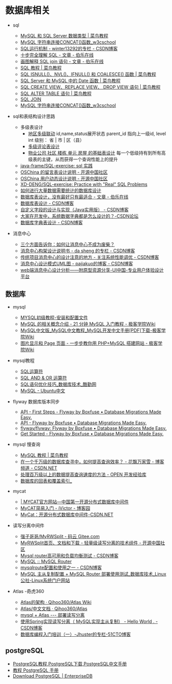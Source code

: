 # 数据库相关

* sql
   * <A HREF="http://www.runoob.com/sql/sql-datatypes.html">MySQL 和 SQL Server 数据类型 | 菜鸟教程</A>
   * <A HREF="https://www.w3cschool.cn/mysql/5nab1ptx.html">MySQL 字符串连接CONCAT()函数_w3cschool</A>
   * <A HREF="http://blog.csdn.net/winter13292/article/details/18138561">SQL运行机制 - winter13292的专栏 - CSDN博客</A>
   * <A HREF="http://blog.jobbole.com/55086/">十步完全理解 SQL - 文章 - 伯乐在线</A>
   * <A HREF="http://blog.jobbole.com/40443/">画图解释 SQL join 语句 - 文章 - 伯乐在线</A>
   * <A HREF="http://www.runoob.com/sql/sql-tutorial.html">SQL 教程 | 菜鸟教程</A>
   * <A HREF="http://www.runoob.com/sql/sql-isnull.html">SQL ISNULL()、NVL()、IFNULL() 和 COALESCE() 函数 | 菜鸟教程</A>
   * <A HREF="http://www.runoob.com/sql/sql-dates.html">SQL Server 和 MySQL 中的 Date 函数 | 菜鸟教程</A>
   * <A HREF="http://www.runoob.com/sql/sql-view.html">SQL CREATE VIEW、REPLACE VIEW、 DROP VIEW 语句 | 菜鸟教程</A>
   * <A HREF="http://www.runoob.com/sql/sql-alter.html">SQL ALTER TABLE 语句 | 菜鸟教程</A>
   * <A HREF="http://www.w3school.com.cn/sql/sql_join.asp">SQL JOIN</A>
   * <A HREF="https://www.w3cschool.cn/mysql/5nab1ptx.html">MySQL 字符串连接CONCAT()函数_w3cschool</A>


* sql和表结构设计思路
   * 多级表设计
      * [地区多级联动](https://www.jianshu.com/p/52ab52c5dde0) id,name,status展开状态  parent_id 指向上一级id, level int 级别： 省 | 市 | 区（县）
      * [多级评论表设计](https://quarterlifeforjava.iteye.com/blog/2245921) 
      * [ 物业公司 社区 楼栋 单元 房屋 的基础表设计](https://blog.csdn.net/qq_37293230/article/details/79459852) 每一个低级持有到所有高级表的主键，从而获得一个查询性能上的提升
   * <A HREF="https://github.com/java-frame/SQL-exercise">java-frame/SQL-exercise: sql 实践</A>
   * <A HREF="https://www.oschina.net/question/12_70252">OSChina 的留言表设计说明 - 开源中国社区</A>
   * <A HREF="https://www.oschina.net/question/12_70587">OSChina 用户动态设计说明 - 开源中国社区</A>
   * <A HREF="https://github.com/XD-DENG/SQL-exercise">XD-DENG/SQL-exercise: Practice with &quot;Real&quot; SQL Problems</A>
   * <A HREF="http://www.360doc.com/content/14/1205/09/7534118_430525509.shtml">如何进行大量数据需要统计的数据库设计</A>
   * <A HREF="http://blog.jobbole.com/111111/">数据库表设计，没有最好只有最适合 - 文章 - 伯乐在线</A>
   * <A HREF="https://blog.csdn.net/jasonhui512/article/details/53134054">数据库表设计 - CSDN博客</A>
   * <A HREF="https://blog.csdn.net/ytangdigl/article/details/70145910">自定义字段的设计与实现（Java实用版） - CSDN博客</A>
   * <A HREF="https://bbs.csdn.net/topics/392270154">大家在开发中，系统数据字典都是怎么设计的？-CSDN论坛</A>
   * <A HREF="https://blog.csdn.net/sky786905664/article/details/52674199">数据库字典表设计 - CSDN博客</A>


* 消息中心
   * <A HREF="https://baijiahao.baidu.com/s?id=1598636761098077085&wfr=spider&for=pc">三个方面告诉你：如何让消息中心不成为废柴？</A>
   * <A HREF="https://blog.csdn.net/kingice1014/article/details/77374107">消息中心构架设计说明书 - da sheng 的专栏 - CSDN博客</A>
   * <A HREF="https://blog.csdn.net/stevendbaguo/article/details/79287942">传统项目消息中心的设计注意的地方 - 关注系统性能调优 - CSDN博客</A>
   * <A HREF="https://blog.csdn.net/pajiakuo/article/details/52777510">消息中心设计模式UML图 - pajiakuo的博客 - CSDN博客</A>
   * <A HREF="http://www.ui.cn/detail/356637.html">web端消息中心设计分析——附原型资源分享-UI中国-专业用户体验设计平台</A>


## 数据库

* mysql
   * <A HREF="https://github.com/qibaoguang/Study-Step-by-Step/blob/master/%E5%AD%A6%E4%B9%A0%E7%AC%94%E8%AE%B0/mysql/mysql_start.md">MYSQL初级教程-安装和配置文件</A>
   * <A HREF="http://wiki.jikexueyuan.com/project/mysql-21-minutes/overview.html">MySQL 的相关概念介绍 - 21 分钟 MySQL 入门教程 - 极客学院Wiki</A>
   * <A HREF="http://wiki.jikexueyuan.com/project/mysql/">MySQL中文版_MySQL中文教程_MySQL开发中文手册[PDF]下载-极客学院Wiki</A>
   * <A HREF="http://wiki.jikexueyuan.com/project/php-and-mysql-web/images-page.html">图片显示和 Page 页面 - 一步步教你用 PHP+MySQL 搭建网站 - 极客学院Wiki</A>

* mysql教程
   * <A HREF="http://www.yiibai.com/sql/sql_operators.html">SQL运算符</A>
   * <A HREF="http://www.w3school.com.cn/sql/sql_and_or.asp">SQL AND &amp; OR 运算符</A>
   * <A HREF="http://www.kuqin.com/shuoit/20160617/352407.html">SQL语句优化技巧_数据库技术_酷勤网</A>
   * <A HREF="http://wiki.ubuntu.org.cn/MySQL">MySQL - Ubuntu中文</A>

* flyway 数据库版本同步
   * <A HREF="https://flywaydb.org/getstarted/firststeps/api">API - First Steps - Flyway by Boxfuse • Database Migrations Made Easy.</A>
   * <A HREF="https://flywaydb.org/documentation/api/">API - Flyway by Boxfuse • Database Migrations Made Easy.</A>
   * <A HREF="https://github.com/flyway/flyway">flyway/flyway: Flyway by Boxfuse • Database Migrations Made Easy.</A>
   * <A HREF="https://flywaydb.org/getstarted/">Get Started - Flyway by Boxfuse • Database Migrations Made Easy.</A>

* mysql 慢查询
   * <A HREF="http://www.runoob.com/mysql/mysql-tutorial.html">MySQL 教程 | 菜鸟教程</A>
   * <A HREF="http://blog.csdn.net/zdx1515888659/article/details/52174897">在一个千万级的数据库查寻中，如何提高查询效率？ - 花飘万家雪 - 博客频道 - CSDN.NET</A>
   * <A HREF="http://www.open-open.com/lib/view/open1389705004242.html">处理百万级以上的数据提高查询速度的方法 - OPEN 开发经验库</A>
   * <A HREF="http://getby.cn/sql__db/2016/0928/93.html">数据库的回表和覆盖索引_</A>

* mycat
   * <A HREF="http://www.mycat.io/">| MYCAT官方网站—中国第一开源分布式数据库中间件</A>
   * <A HREF="https://www.cnblogs.com/ivictor/p/5111495.html">MyCAT简易入门 - iVictor - 博客园</A>
   * <A HREF="https://www.csdn.net/article/2015-07-16/2825228">MyCat：开源分布式数据库中间件-CSDN.NET</A>

* 读写分离中间件
   * <A HREF="https://gitee.com/qiangzigege/MyRWSplit">强子哥哥/MyRWSplit - 码云 Gitee.com</A>
   * <A HREF="https://www.oschina.net/p/myrwsplit">MyRWSplit首页、文档和下载 - 轻量级读写分离的技术组件 - 开源中国社区</A>
   * <A HREF="http://blog.csdn.net/dbabruce/article/details/51035049">Mysql router高可用和负载均衡测试 - CSDN博客</A>
   * <A HREF="https://www.mysql.com/products/enterprise/router.html">MySQL :: MySQL Router</A>
   * <A HREF="http://blog.csdn.net/Becivells/article/details/58332931">mysqlroute配置和使用之一 - CSDN博客</A>
   * <A HREF="http://www.linuxidc.com/Linux/2017-04/142771.htm">MySQL 主从复制配置 + MySQL Router 部署使用测试_数据库技术_Linux公社-Linux系统门户网站</A>

* Atlas -奇虎360
   * <A HREF="https://github.com/Qihoo360/Atlas/wiki/Atlas%E7%9A%84%E6%9E%B6%E6%9E%84">Atlas的架构 · Qihoo360/Atlas Wiki</A>
   * <A HREF="https://github.com/Qihoo360/Atlas/blob/master/README_ZH.md">Atlas/中文文档 · Qihoo360/Atlas</A>
   * <A HREF="https://note.youdao.com/share/?id=53c603750ad2bf912680d3eac16cb7fc&type=note#/">mysql + Atlas --- 部署读写分离</A>
   * <A HREF="http://blog.csdn.net/jack85986370/article/details/51559232">使用Spring实现读写分离（ MySQL实现主从复制） - Hello World . - CSDN博客</A>
   * <A HREF="http://blog.51cto.com/ticktick/315181">数据库编程入门培训（一）-Jhuster的专栏-51CTO博客</A>



## postgreSQL
   * <A HREF="http://www.yiibai.com/html/postgresql/">PostgreSQL教程,PostgreSQL下载,PostgreSQL中文手册</A>
   * <A HREF="http://www.php100.com/manual/PostgreSQL8/tutorial.html">教程 PostgreSQL 手册</A>
   * <A HREF="http://www.enterprisedb.com/products-services-training/pgdownload">Download PostgreSQL | EnterpriseDB</A>

